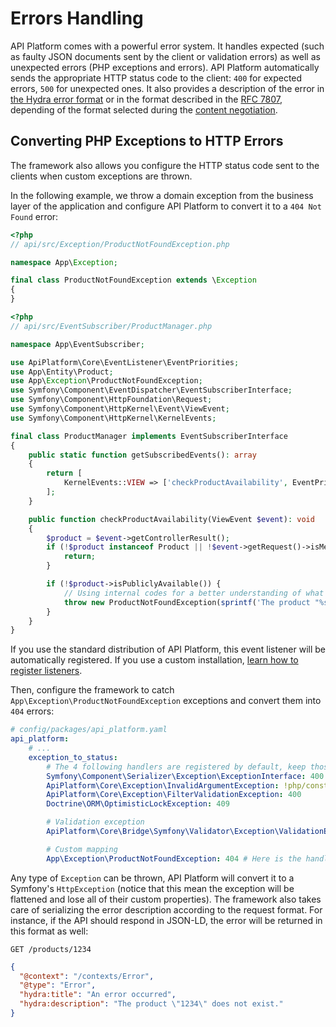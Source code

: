 # Errors Handling

API Platform comes with a powerful error system. It handles expected (such as faulty JSON documents sent by the
client or validation errors) as well as unexpected errors (PHP exceptions and errors).
API Platform automatically sends the appropriate HTTP status code to the client: `400` for expected errors, `500` for
unexpected ones. It also provides a description of the error in [the Hydra error format](https://www.hydra-cg.com/spec/latest/core/#description-of-http-status-codes-and-errors)
or in the format described in the [RFC 7807](https://tools.ietf.org/html/rfc7807), depending of the format selected during the [content negotiation](content-negotiation.md).

## Converting PHP Exceptions to HTTP Errors

The framework also allows you configure the HTTP status code sent to the clients when custom exceptions are thrown.

In the following example, we throw a domain exception from the business layer of the application and
configure API Platform to convert it to a `404 Not Found` error:

```php
<?php
// api/src/Exception/ProductNotFoundException.php

namespace App\Exception;

final class ProductNotFoundException extends \Exception
{
}
```

```php
<?php
// api/src/EventSubscriber/ProductManager.php

namespace App\EventSubscriber;

use ApiPlatform\Core\EventListener\EventPriorities;
use App\Entity\Product;
use App\Exception\ProductNotFoundException;
use Symfony\Component\EventDispatcher\EventSubscriberInterface;
use Symfony\Component\HttpFoundation\Request;
use Symfony\Component\HttpKernel\Event\ViewEvent;
use Symfony\Component\HttpKernel\KernelEvents;

final class ProductManager implements EventSubscriberInterface
{
    public static function getSubscribedEvents(): array
    {
        return [
            KernelEvents::VIEW => ['checkProductAvailability', EventPriorities::PRE_VALIDATE],
        ];
    }

    public function checkProductAvailability(ViewEvent $event): void
    {
        $product = $event->getControllerResult();
        if (!$product instanceof Product || !$event->getRequest()->isMethodSafe(false)) {
            return;
        }

        if (!$product->isPubliclyAvailable()) {
            // Using internal codes for a better understanding of what's going on
            throw new ProductNotFoundException(sprintf('The product "%s" does not exist.', $product->getId()));
        }
    }
}
```

If you use the standard distribution of API Platform, this event listener will be automatically registered. If you use a
custom installation, [learn how to register listeners](events.md#custom-event-listeners).

Then, configure the framework to catch `App\Exception\ProductNotFoundException` exceptions and convert them into `404`
errors:

```yaml
# config/packages/api_platform.yaml
api_platform:
    # ...
    exception_to_status:
        # The 4 following handlers are registered by default, keep those lines to prevent unexpected side effects
        Symfony\Component\Serializer\Exception\ExceptionInterface: 400 # Use a raw status code (recommended)
        ApiPlatform\Core\Exception\InvalidArgumentException: !php/const Symfony\Component\HttpFoundation\Response::HTTP_BAD_REQUEST
        ApiPlatform\Core\Exception\FilterValidationException: 400
        Doctrine\ORM\OptimisticLockException: 409

        # Validation exception
        ApiPlatform\Core\Bridge\Symfony\Validator\Exception\ValidationException: !php/const Symfony\Component\HttpFoundation\Response::HTTP_UNPROCESSABLE_ENTITY

        # Custom mapping
        App\Exception\ProductNotFoundException: 404 # Here is the handler for our custom exception
```

Any type of `Exception` can be thrown, API Platform will convert it to a Symfony's `HttpException` (notice that this mean the exception will be flattened and lose all of their custom properties). The framework also takes
care of serializing the error description according to the request format. For instance, if the API should respond in JSON-LD,
the error will be returned in this format as well:

`GET /products/1234`

```json
{
  "@context": "/contexts/Error",
  "@type": "Error",
  "hydra:title": "An error occurred",
  "hydra:description": "The product \"1234\" does not exist."
}
```
